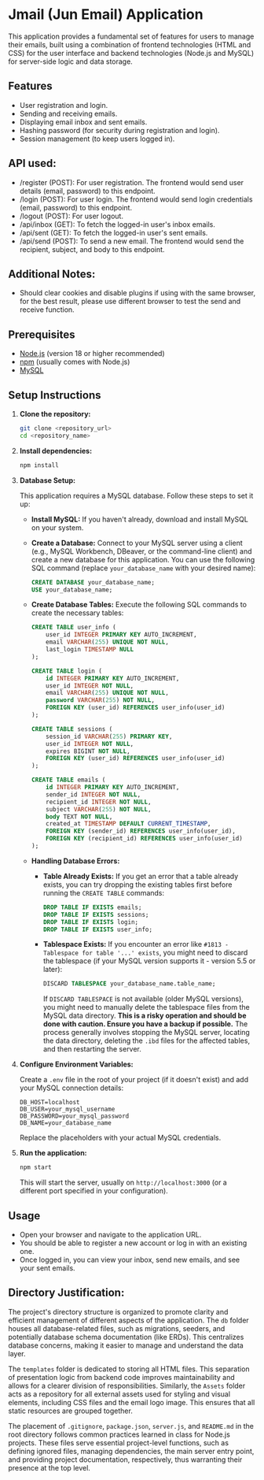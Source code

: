 # Jmail (Jun Email) Application

This application provides a fundamental set of features for users to manage their emails, built using a combination of frontend technologies (HTML and CSS) for the user interface and backend technologies (Node.js and MySQL) for server-side logic and data storage.

## Features

* User registration and login.
* Sending and receiving emails.
* Displaying email inbox and sent emails.
* Hashing password (for security during registration and login).
* Session management (to keep users logged in).

## API used:
* /register (POST): For user registration. The frontend would send user details (email, password) to this endpoint.
* /login (POST): For user login. The frontend would send login credentials (email, password) to this endpoint.
* /logout (POST): For user logout.
* /api/inbox (GET): To fetch the logged-in user's inbox emails.
* /api/sent (GET): To fetch the logged-in user's sent emails.
* /api/send (POST): To send a new email. The frontend would send the recipient, subject, and body to this endpoint.

## Additional Notes:
* Should clear cookies and disable plugins if using with the same browser, for the best result, please use different browser to test the send and receive function.

## Prerequisites

* [Node.js](https://nodejs.org/) (version 18 or higher recommended)
* [npm](https://www.npmjs.com/) (usually comes with Node.js)
* [MySQL](https://www.mysql.com/)

## Setup Instructions

1.  **Clone the repository:**

    ```bash
    git clone <repository_url>
    cd <repository_name>
    ```

2.  **Install dependencies:**

    ```bash
    npm install
    ```

3.  **Database Setup:**

    This application requires a MySQL database. Follow these steps to set it up:

    * **Install MySQL:** If you haven't already, download and install MySQL on your system.
    * **Create a Database:** Connect to your MySQL server using a client (e.g., MySQL Workbench, DBeaver, or the command-line client) and create a new database for this application. You can use the following SQL command (replace `your_database_name` with your desired name):

        ```sql
        CREATE DATABASE your_database_name;
        USE your_database_name;
        ```

    * **Create Database Tables:** Execute the following SQL commands to create the necessary tables:

        ```sql
        CREATE TABLE user_info (
            user_id INTEGER PRIMARY KEY AUTO_INCREMENT,
            email VARCHAR(255) UNIQUE NOT NULL,
            last_login TIMESTAMP NULL
        );

        CREATE TABLE login (
            id INTEGER PRIMARY KEY AUTO_INCREMENT,
            user_id INTEGER NOT NULL,
            email VARCHAR(255) UNIQUE NOT NULL,
            password VARCHAR(255) NOT NULL,
            FOREIGN KEY (user_id) REFERENCES user_info(user_id)
        );

        CREATE TABLE sessions (
            session_id VARCHAR(255) PRIMARY KEY,
            user_id INTEGER NOT NULL,
            expires BIGINT NOT NULL,
            FOREIGN KEY (user_id) REFERENCES user_info(user_id)
        );

        CREATE TABLE emails (
            id INTEGER PRIMARY KEY AUTO_INCREMENT,
            sender_id INTEGER NOT NULL,
            recipient_id INTEGER NOT NULL,
            subject VARCHAR(255) NOT NULL,
            body TEXT NOT NULL,
            created_at TIMESTAMP DEFAULT CURRENT_TIMESTAMP,
            FOREIGN KEY (sender_id) REFERENCES user_info(user_id),
            FOREIGN KEY (recipient_id) REFERENCES user_info(user_id)
        );
        ```

    * **Handling Database Errors:**

        * **Table Already Exists:** If you get an error that a table already exists, you can try dropping the existing tables first before running the `CREATE TABLE` commands:

            ```sql
            DROP TABLE IF EXISTS emails;
            DROP TABLE IF EXISTS sessions;
            DROP TABLE IF EXISTS login;
            DROP TABLE IF EXISTS user_info;
            ```

        * **Tablespace Exists:** If you encounter an error like `#1813 - Tablespace for table '...' exists`, you might need to discard the tablespace (if your MySQL version supports it - version 5.5 or later):

            ```sql
            DISCARD TABLESPACE your_database_name.table_name;
            ```

            If `DISCARD TABLESPACE` is not available (older MySQL versions), you might need to manually delete the tablespace files from the MySQL data directory. **This is a risky operation and should be done with caution. Ensure you have a backup if possible.** The process generally involves stopping the MySQL server, locating the data directory, deleting the `.ibd` files for the affected tables, and then restarting the server.

4.  **Configure Environment Variables:**

    Create a `.env` file in the root of your project (if it doesn't exist) and add your MySQL connection details:

    ```
    DB_HOST=localhost
    DB_USER=your_mysql_username
    DB_PASSWORD=your_mysql_password
    DB_NAME=your_database_name
    ```

    Replace the placeholders with your actual MySQL credentials.

5.  **Run the application:**

    ```bash
    npm start
    ```

    This will start the server, usually on `http://localhost:3000` (or a different port specified in your configuration).

## Usage

* Open your browser and navigate to the application URL.
* You should be able to register a new account or log in with an existing one.
* Once logged in, you can view your inbox, send new emails, and see your sent emails.

## Directory Justification:
The project's directory structure is organized to promote clarity and efficient management of different aspects of the application. The `db` folder houses all database-related files, such as migrations, seeders, and potentially database schema documentation (like ERDs). This centralizes database concerns, making it easier to manage and understand the data layer.

The `templates` folder is dedicated to storing all HTML files. This separation of presentation logic from backend code improves maintainability and allows for a clearer division of responsibilities. Similarly, the `Assets` folder acts as a repository for all external assets used for styling and visual elements, including CSS files and the email logo image. This ensures that all static resources are grouped together.

The placement of `.gitignore`, `package.json`, `server.js`, and `README.md` in the root directory follows common practices learned in class for Node.js projects. These files serve essential project-level functions, such as defining ignored files, managing dependencies, the main server entry point, and providing project documentation, respectively, thus warranting their presence at the top level.